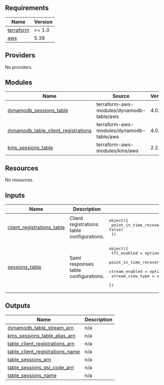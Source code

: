 ## Requirements

| Name | Version |
|------|---------|
| <a name="requirement_terraform"></a> [terraform](#requirement\_terraform) | >= 1.0 |
| <a name="requirement_aws"></a> [aws](#requirement\_aws) | 5.38 |

## Providers

No providers.

## Modules

| Name | Source | Version |
|------|--------|---------|
| <a name="module_dynamodb_sessions_table"></a> [dynamodb\_sessions\_table](#module\_dynamodb\_sessions\_table) | terraform-aws-modules/dynamodb-table/aws | 4.0.1 |
| <a name="module_dynamodb_table_client_registrations"></a> [dynamodb\_table\_client\_registrations](#module\_dynamodb\_table\_client\_registrations) | terraform-aws-modules/dynamodb-table/aws | 4.0.1 |
| <a name="module_kms_sessions_table"></a> [kms\_sessions\_table](#module\_kms\_sessions\_table) | terraform-aws-modules/kms/aws | 2.2.1 |

## Resources

No resources.

## Inputs

| Name | Description | Type | Default | Required |
|------|-------------|------|---------|:--------:|
| <a name="input_client_registrations_table"></a> [client\_registrations\_table](#input\_client\_registrations\_table) | Client registrations table configurations. | <pre>object({<br>    point_in_time_recovery_enabled = optional(bool, false)<br>  })</pre> | n/a | yes |
| <a name="input_sessions_table"></a> [sessions\_table](#input\_sessions\_table) | Saml responses table configurations. | <pre>object({<br>    ttl_enabled                    = optional(bool, true)<br>    point_in_time_recovery_enabled = optional(bool, false)<br>    stream_enabled                 = optional(bool, false)<br>    stream_view_type               = string<br>  })</pre> | n/a | yes |

## Outputs

| Name | Description |
|------|-------------|
| <a name="output_dynamodb_table_stream_arn"></a> [dynamodb\_table\_stream\_arn](#output\_dynamodb\_table\_stream\_arn) | n/a |
| <a name="output_kms_sessions_table_alias_arn"></a> [kms\_sessions\_table\_alias\_arn](#output\_kms\_sessions\_table\_alias\_arn) | n/a |
| <a name="output_table_client_registrations_arn"></a> [table\_client\_registrations\_arn](#output\_table\_client\_registrations\_arn) | n/a |
| <a name="output_table_client_registrations_name"></a> [table\_client\_registrations\_name](#output\_table\_client\_registrations\_name) | n/a |
| <a name="output_table_sessions_arn"></a> [table\_sessions\_arn](#output\_table\_sessions\_arn) | n/a |
| <a name="output_table_sessions_gsi_code_arn"></a> [table\_sessions\_gsi\_code\_arn](#output\_table\_sessions\_gsi\_code\_arn) | n/a |
| <a name="output_table_sessions_name"></a> [table\_sessions\_name](#output\_table\_sessions\_name) | n/a |
